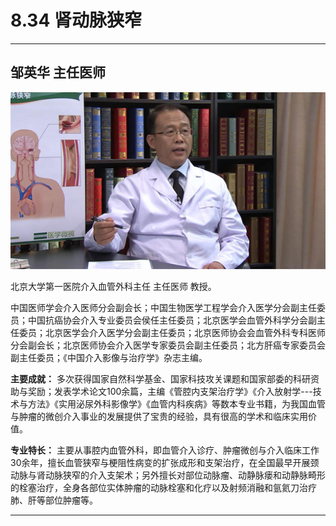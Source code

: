 # 8.34 肾动脉狭窄

---

## 邹英华 主任医师

![1681546050254](image/c08_034/1681546050254.png)

北京大学第一医院介入血管外科主任 主任医师 教授。

中国医师学会介入医师分会副会长；中国生物医学工程学会介入医学分会副主任委员；中国抗癌协会介入专业委员会侯任主任委员；北京医学会血管外科学分会副主任委员；北京医学会介入医学分会副主任委员；北京医师协会会血管外科专科医师分会副会长；北京医师协会介入医学专家委员会副主任委员；北方肝癌专家委员会副主任委员；《中国介入影像与治疗学》杂志主编。


**主要成就：** 多次获得国家自然科学基金、国家科技攻关课题和国家部委的科研资助与奖励；发表学术论文100余篇，主编《管腔内支架治疗学》《介入放射学---技术与方法》《实用泌尿外科影像学》《血管内科疾病》等数本专业书籍，为我国血管与肿瘤的微创介入事业的发展提供了宝贵的经验，具有很高的学术和临床实用价值。


**专业特长：** 主要从事腔内血管外科，即血管介入诊疗、肿瘤微创与介入临床工作30余年，擅长血管狭窄与梗阻性病变的扩张成形和支架治疗，在全国最早开展颈动脉与肾动脉狭窄的介入支架术；另外擅长对部位动脉瘤、动静脉瘘和动静脉畸形的栓塞治疗，全身各部位实体肿瘤的动脉栓塞和化疗以及射频消融和氩氦刀治疗肺、肝等部位肿瘤等。

---
